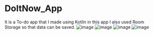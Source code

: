 # DoItNow_App
It is a To-do app that I made using Kotlin in this app I also used Room Storage so that data can be saved.
![image](https://user-images.githubusercontent.com/34380779/230236337-b91c19e0-ce2c-48a9-9a2a-aa76913dd8e1.png)
![image](https://user-images.githubusercontent.com/34380779/230236519-11157b9b-149f-47bd-b187-765ba1ec7b01.png)
![image](https://user-images.githubusercontent.com/34380779/230236629-106d4705-724a-4831-b874-71878a142aec.png)
![image](https://user-images.githubusercontent.com/34380779/230236580-4afc919a-aa66-4a32-af3b-6337db3eccfe.png)

